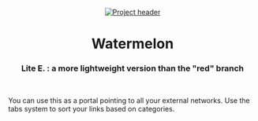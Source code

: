 <p align="center">
  <a href="" rel="noopener">
 <img src="https://i.imgur.com/QvIuSTg.png" alt="Project header"></a>
</p>
<h1 align="center">Watermelon</h1>
<div align="center">
<h3 align="center">Lite E. : a more lightweight version than the "red" branch</h3>
</div>

<br>

You can use this as a portal pointing to all your external networks.
Use the tabs system to sort your links based on categories.

